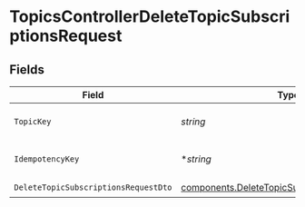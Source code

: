 # TopicsControllerDeleteTopicSubscriptionsRequest


## Fields

| Field                                                                                                          | Type                                                                                                           | Required                                                                                                       | Description                                                                                                    |
| -------------------------------------------------------------------------------------------------------------- | -------------------------------------------------------------------------------------------------------------- | -------------------------------------------------------------------------------------------------------------- | -------------------------------------------------------------------------------------------------------------- |
| `TopicKey`                                                                                                     | *string*                                                                                                       | :heavy_check_mark:                                                                                             | The key identifier of the topic                                                                                |
| `IdempotencyKey`                                                                                               | **string*                                                                                                      | :heavy_minus_sign:                                                                                             | A header for idempotency purposes                                                                              |
| `DeleteTopicSubscriptionsRequestDto`                                                                           | [components.DeleteTopicSubscriptionsRequestDto](../../models/components/deletetopicsubscriptionsrequestdto.md) | :heavy_check_mark:                                                                                             | N/A                                                                                                            |
